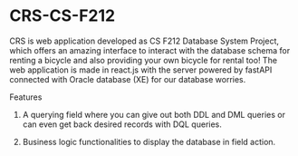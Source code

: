 # CRS-CS-F212
CRS is web application developed as CS F212 Database System Project, which offers an amazing interface to interact with the database schema for renting a bicycle and also providing your own bicycle for rental too! The web application is made in react.js with the server powered by fastAPI connected with Oracle database (XE) for our database worries.

Features

1. A querying field where you can give out both DDL and DML queries or can even get back desired records with DQL queries.

2. Business logic functionalities to display the database in field action.
